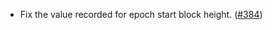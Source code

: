 - Fix the value recorded for epoch start block height.
  ([#384](https://github.com/anoma/namada/issues/384))